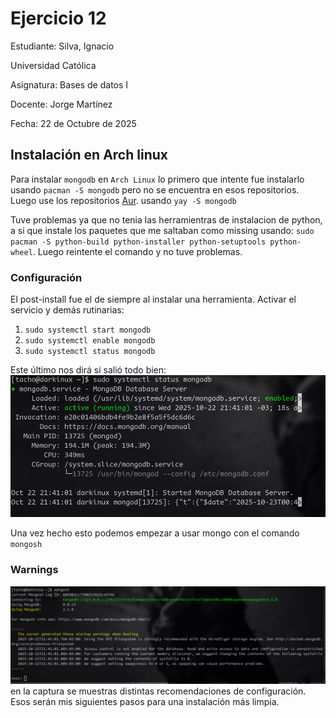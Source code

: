 

# Ejercicio 12

Estudiante: Silva, Ignacio

Universidad Católica

Asignatura: Bases de datos I

Docente: Jorge Martínez

Fecha: 22 de Octubre de 2025

## Instalación en Arch linux
Para instalar `mongodb` en `Arch Linux` lo primero que intente fue instalarlo usando `pacman -S mongodb` pero no se encuentra en esos repositorios. Luego use los repositorios [Aur](https://markdownlivepreview.com/). usando `yay -S mongodb`

Tuve problemas ya que no tenia las herramientras de instalacion de python, a si que instale los paquetes que me saltaban como missing usando: `sudo pacman -S python-build python-installer python-setuptools python-wheel`. Luego reintente el comando y no tuve problemas.

### Configuración
El post-install fue el de siempre al instalar una herramienta. Activar el servicio y demás rutinarias: 
1. `sudo systemctl start mongodb`
2. `sudo systemctl enable mongodb`
3. `sudo systemctl status mongodb`

Este último nos dirá si salió todo bien: 
![captura de pantalla](assets/scShell1.png)

Una vez hecho esto podemos empezar a usar mongo con el comando `mongosh`
### Warnings
![captura de pantalla](assets/scShell2.png)
en la captura se muestras distintas recomendaciones de configuración. Esos serán mis siguientes pasos para una instalación más limpia.





